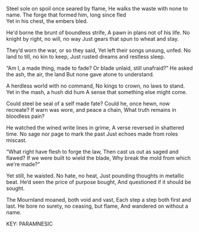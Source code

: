 Steel sole on spoil once seared by flame,
He walks the waste with none to name.
The forge that formed him, long since fled  
Yet in his chest, the embers bled.

He'd borne the brunt of boundless strife,
A pawn in plans not of his life.
No knight by right, no will, no way
Just gears that spun to wheat and stay.

They’d worn the war, or so they said,
Yet left their songs unsung, unfed.
No land to till, no kin to keep,
Just rusted dreams and restless sleep.

“Am I, a made thing, made to fade?
Or blade unlaid, still unafraid?”
He asked the ash, the air, the land
But none gave atone to understand.

A herdless world with no command,
No kings to crown, no laws to stand.
Yet in the mash, a hush did hum
A sense that something else might come.

Could steel be seal of a self made fate?
Could he, once hewn, now recreate?
If warn was wore, and peace a chain,
What truth remains in bloodless pain?

He watched the wined write lines in grime,
A verse reversed in shattered time.
No sage nor page to mark the past
Just echoes made from roles miscast.

“What right have flesh to forge the law,
Then cast us out as saged and flawed?
If we were built to wield the blade,
Why break the mold from which we're made?”

Yet still, he waisted. No hate, no heat,
Just pounding thoughts in metallic beat.
He’d seen the price of purpose bought,
And questioned if it should be sought.

The Mournland moaned, both void and vast,
Each step a step both first and last.
He bore no surety, no ceasing, but flame,
And wandered on without a name.

KEY: PARAMNESIC